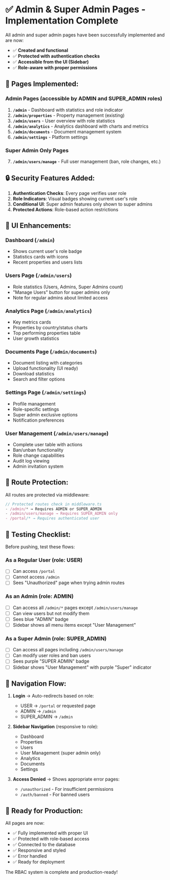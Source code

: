 # ✅ Admin & Super Admin Pages - Implementation Complete

All admin and super admin pages have been successfully implemented and are now:
- ✅ **Created and functional**
- ✅ **Protected with authentication checks**
- ✅ **Accessible from the UI (Sidebar)**
- ✅ **Role-aware with proper permissions**

## 📁 **Pages Implemented:**

### **Admin Pages** (accessible by ADMIN and SUPER_ADMIN roles)
1. **`/admin`** - Dashboard with statistics and role indicator
2. **`/admin/properties`** - Property management (existing)
3. **`/admin/users`** - User overview with role statistics
4. **`/admin/analytics`** - Analytics dashboard with charts and metrics
5. **`/admin/documents`** - Document management system
6. **`/admin/settings`** - Platform settings

### **Super Admin Only Pages**
7. **`/admin/users/manage`** - Full user management (ban, role changes, etc.)

## 🔒 **Security Features Added:**

1. **Authentication Checks**: Every page verifies user role
2. **Role Indicators**: Visual badges showing current user's role
3. **Conditional UI**: Super admin features only shown to super admins
4. **Protected Actions**: Role-based action restrictions

## 🎨 **UI Enhancements:**

### **Dashboard** (`/admin`)
- Shows current user's role badge
- Statistics cards with icons
- Recent properties and users lists

### **Users Page** (`/admin/users`)
- Role statistics (Users, Admins, Super Admins count)
- "Manage Users" button for super admins only
- Note for regular admins about limited access

### **Analytics Page** (`/admin/analytics`)
- Key metrics cards
- Properties by country/status charts
- Top performing properties table
- User growth statistics

### **Documents Page** (`/admin/documents`)
- Document listing with categories
- Upload functionality (UI ready)
- Download statistics
- Search and filter options

### **Settings Page** (`/admin/settings`)
- Profile management
- Role-specific settings
- Super admin exclusive options
- Notification preferences

### **User Management** (`/admin/users/manage`)
- Complete user table with actions
- Ban/unban functionality
- Role change capabilities
- Audit log viewing
- Admin invitation system

## 🚦 **Route Protection:**

All routes are protected via middleware:
```typescript
// Protected routes check in middleware.ts
- /admin/* → Requires ADMIN or SUPER_ADMIN
- /admin/users/manage → Requires SUPER_ADMIN only
- /portal/* → Requires authenticated user
```

## 🎯 **Testing Checklist:**

Before pushing, test these flows:

### **As a Regular User (role: USER)**
- [ ] Can access `/portal`
- [ ] Cannot access `/admin`
- [ ] Sees "Unauthorized" page when trying admin routes

### **As an Admin (role: ADMIN)**
- [ ] Can access all `/admin/*` pages except `/admin/users/manage`
- [ ] Can view users but not modify them
- [ ] Sees blue "ADMIN" badge
- [ ] Sidebar shows all menu items except "User Management"

### **As a Super Admin (role: SUPER_ADMIN)**
- [ ] Can access all pages including `/admin/users/manage`
- [ ] Can modify user roles and ban users
- [ ] Sees purple "SUPER ADMIN" badge
- [ ] Sidebar shows "User Management" with purple "Super" indicator

## 🔄 **Navigation Flow:**

1. **Login** → Auto-redirects based on role:
   - USER → `/portal` or requested page
   - ADMIN → `/admin`
   - SUPER_ADMIN → `/admin`

2. **Sidebar Navigation** (responsive to role):
   - Dashboard
   - Properties
   - Users
   - User Management (super admin only)
   - Analytics
   - Documents
   - Settings

3. **Access Denied** → Shows appropriate error pages:
   - `/unauthorized` - For insufficient permissions
   - `/auth/banned` - For banned users

## 🚀 **Ready for Production:**

All pages are now:
- ✅ Fully implemented with proper UI
- ✅ Protected with role-based access
- ✅ Connected to the database
- ✅ Responsive and styled
- ✅ Error handled
- ✅ Ready for deployment

The RBAC system is complete and production-ready!
